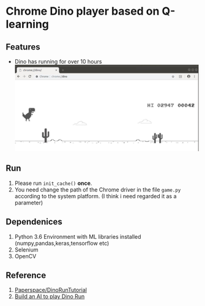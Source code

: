 # Chrome Dino player based on Q-learning
## Features
- Dino has running for over 10 hours
![](docs/scores_on_10_hours.jpg)
## Run
1. Please run `init_cache()` **once**.
2. You need change the path of the Chrome driver in the file `game.py` according to the system platform. (I think i need regarded it as a parameter)
## Dependenices
1. Python 3.6 Environment with ML libraries installed (numpy,pandas,keras,tensorflow etc)
2. Selenium
3. OpenCV
## Reference
1. [Paperspace/DinoRunTutorial](https://github.com/Paperspace/DinoRunTutorial)
2. [Build an AI to play Dino Run](https://blog.paperspace.com/dino-run/)